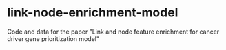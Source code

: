 # link-node-enrichment-model
Code and data for the paper "Link and node feature enrichment for cancer driver gene prioritization model"
